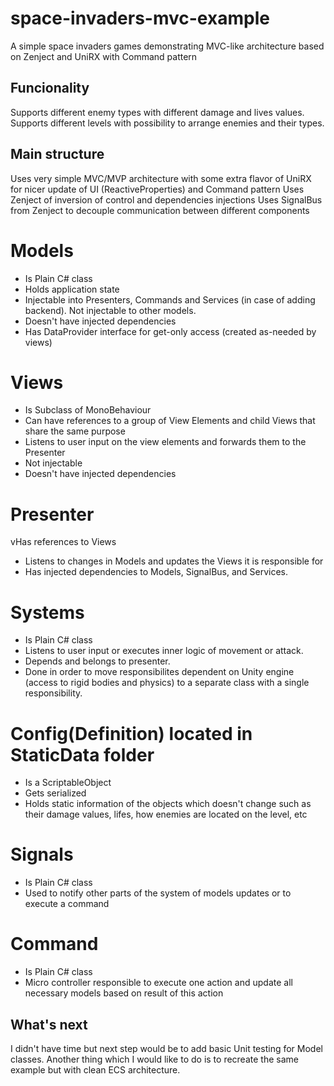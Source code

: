 # space-invaders-mvc-example
A simple space invaders games demonstrating MVC-like architecture based on Zenject and UniRX with Command pattern

## Funcionality

Supports different enemy types with different damage and lives values.
Supports different levels with possibility to arrange enemies and their types.

## Main structure

Uses very simple MVC/MVP architecture with some extra flavor of UniRX for nicer update of UI (ReactiveProperties) and Command pattern
Uses Zenject of inversion of control and dependencies injections
Uses SignalBus from Zenject to decouple communication between different components

# Models 
* Is Plain C# class
* Holds application state
* Injectable into Presenters, Commands and Services (in case of adding backend). Not injectable to other models.
* Doesn't have injected dependencies
* Has DataProvider interface for get-only access (created as-needed by views)

# Views
* Is Subclass of MonoBehaviour
* Can have references to a group of View Elements and child Views that share the same purpose
* Listens to user input on the view elements and forwards them to the Presenter
* Not injectable
* Doesn't have injected dependencies

# Presenter
vHas references to Views
* Listens to changes in Models and updates the Views it is responsible for
* Has injected dependencies to Models, SignalBus, and Services.

# Systems
* Is Plain C# class
* Listens to user input or executes inner logic of movement or attack. 
* Depends and belongs to presenter. 
* Done in order to move responsibilites dependent on Unity engine (access to rigid bodies and physics) to a separate class with a single responsibility. 

# Config(Definition) located in StaticData folder
* Is a ScriptableObject
* Gets serialized 
* Holds static information of the objects which doesn't change such as their damage values, lifes, how enemies are located on the level, etc

# Signals
* Is Plain C# class
* Used to notify other parts of the system of models updates or to execute a command

# Command
* Is Plain C# class
* Micro controller responsible to execute one action and update all necessary models based on result of this action



## What's next

I didn't have time but next step would be to add basic Unit testing for Model classes.
Another thing which I would like to do is to recreate the same example but with clean ECS architecture.
